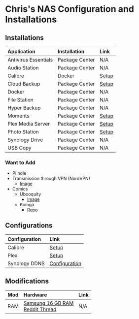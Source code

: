 # Chris's NAS Configuration and Installations

## Installations

| Application | Installation | Link |
| :---------- | :----------- | :--- |
| Antivirus Essentials | Package Center | N/A |
| Audio Station | Package Center | N/A |
| Calibre | Docker | [Setup]() |
| Cloud Backup | Package Center | [Setup](/Chris/Installations/CloudBackup.md) |
| Docker | Package Center | N/A |
| File Station | Package Center | N/A |
| Hyper Backup | Package Center | N/A |
| Moments | Package Center | [Setup](/Chris/Installations/Photos.md) |
| Plex Media Server | Package Center | [Setup](/Chris/Installations/Plex.md) |
| Photo Station | Package Center | [Setup](/Chris/Installations/Photos.md) |
| Synology Drive | Package Center | N/A |
| USB Copy | Package Center | N/A |

### Want to Add

- Pi hole
- Transmission through VPN (NordVPN)
  - [Image](https://github.com/haugene/docker-transmission-openvpn)
- Comics
  - Ubooquity
    - [Image](https://hub.docker.com/r/linuxserver/ubooquity)
  - Komga
    - [Repo](https://github.com/gotson/komga)

## Configurations

| Configuration | Link |
| :------------ | :--- |
| Calibre | [Setup]() |
| Plex | [Setup](/Chris/Installations/Plex.md) |
| Synology DDNS | [Configuration](/Chris/Configurations/SynologyDDNS.md) |

## Modifications

| Mod | Hardware| Link |
| :-- | :------ | :--- |
| RAM | [Samsung 16 GB RAM](https://www.newegg.com/samsung-16gb-260-pin-ddr4-so-dimm/p/1B4-001D-005D9) <br /> [Reddit Thread](https://www.reddit.com/r/synology/comments/goidix/good_news_ds920_supports_16gb_ddr4_ram_for_20gb/) | N/A |